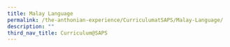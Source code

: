 ```yaml
---
title: Malay Language
permalink: /the-anthonian-experience/CurriculumatSAPS/Malay-Language/
description: ""
third_nav_title: Curriculum@SAPS
---
```


